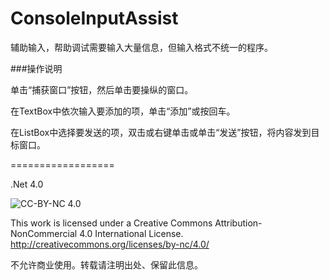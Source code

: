 ConsoleInputAssist
==================

辅助输入，帮助调试需要输入大量信息，但输入格式不统一的程序。

###操作说明

单击“捕获窗口”按钮，然后单击要操纵的窗口。

在TextBox中依次输入要添加的项，单击“添加”或按回车。

在ListBox中选择要发送的项，双击或右键单击或单击“发送”按钮，将内容发到目标窗口。
                
==================

.Net 4.0


![CC-BY-NC 4.0](https://i.creativecommons.org/l/by-nc/4.0/88x31.png)

This work is licensed under a Creative Commons Attribution-NonCommercial 4.0 International License.
http://creativecommons.org/licenses/by-nc/4.0/

不允许商业使用。转载请注明出处、保留此信息。
